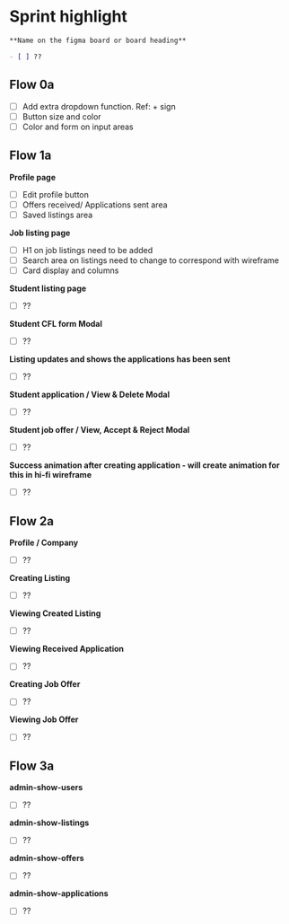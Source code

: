 # Sprint highlight

```md
**Name on the figma board or board heading**

- [ ] ??
```

## Flow 0a

- [ ] Add extra dropdown function. Ref: + sign
- [ ] Button size and color
- [ ] Color and form on input areas

## Flow 1a

**Profile page**

- [ ] Edit profile button
- [ ] Offers received/ Applications sent area
- [ ] Saved listings area

**Job listing page**

- [ ] H1 on job listings need to be added
- [ ] Search area on listings need to change to correspond with wireframe
- [ ] Card display and columns

**Student listing page**

- [ ] ??

**Student CFL form Modal**

- [ ] ??

**Listing updates and shows the applications has been sent**

- [ ] ??

**Student application / View & Delete Modal**

- [ ] ??

**Student job offer / View, Accept & Reject Modal**

- [ ] ??

**Success animation after creating application - will create animation for this in hi-fi wireframe**

- [ ] ??

## Flow 2a

**Profile / Company**

- [ ] ??

**Creating Listing**

- [ ] ??

**Viewing Created Listing**

- [ ] ??

**Viewing Received Application**

- [ ] ??

**Creating Job Offer**

- [ ] ??

**Viewing Job Offer**

- [ ] ??

## Flow 3a

**admin-show-users**

- [ ] ??

**admin-show-listings**

- [ ] ??

**admin-show-offers**

- [ ] ??

**admin-show-applications**

- [ ] ??
